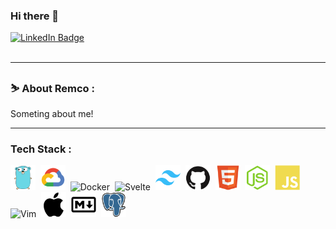 ### Hi there 👋

<div id="badges">
  <a href="https://www.linkedin.com/in/remco-edelenbos/">
    <img src="https://img.shields.io/badge/LinkedIn-blue?style=for-the-badge&logo=linkedin&logoColor=white" alt="LinkedIn Badge"/>
  </a>
</div>

<div align="center">
  <img scr="https://d3iux33l8x59j6.cloudfront.net/imagenes/noticias/google-cloud-banner.jpg">
</div>

---

### :skier: About Remco :

Someting about me!


---

### Tech Stack :

<div>
<img src="https://raw.githubusercontent.com/devicons/devicon/master/icons/go/go-original.svg" title="Go" alt="Go" width="40" height="40"/>&nbsp;
  <img src="https://raw.githubusercontent.com/devicons/devicon/master/icons/googlecloud/googlecloud-original.svg"  title="Google Cloud" alt="Google    Cloud" width="40" height="40"/>&nbsp;
  <img scr="https://raw.githubusercontent.com/devicons/devicon/master/icons/docker/docker-original.svg"  title="Docker" alt="Docker" width="40" height="40"/>&nbsp;
  <img scr="https://raw.githubusercontent.com/devicons/devicon/master/icons/svelte/svelte-original.svg"  title="Svelte" alt="Svelte" width="40" height="40"/>&nbsp;
  <img src="https://raw.githubusercontent.com/devicons/devicon/master/icons/tailwindcss/tailwindcss-plain.svg" title="TailwindCSS" alt="TailwindCSS" width="40" height="40"/>&nbsp;
  <img src="https://raw.githubusercontent.com/devicons/devicon/master/icons/github/github-original.svg"  title="Github" alt="Github" width="40" height="40"/>&nbsp;
  <img src="https://raw.githubusercontent.com/devicons/devicon/master/icons/html5/html5-original.svg" title="Html5" alt="Html5" width="40" height="40"/>&nbsp;
  <img src="https://raw.githubusercontent.com/devicons/devicon/master/icons/nodejs/nodejs-original.svg" title="NodeJS" alt="NodeJS" width="40" height="40"/>&nbsp;
  <img src="https://raw.githubusercontent.com/devicons/devicon/master/icons/javascript/javascript-plain.svg" title="Javascript" alt="Javascript" width="40" height="40"/>&nbsp;
  <img scr="https://raw.githubusercontent.com/devicons/devicon/master/icons/vim/vim-original.svg"  title="Vim" alt="Vim" width="40" height="40"/>&nbsp;
  <img src="https://raw.githubusercontent.com/devicons/devicon/master/icons/apple/apple-original.svg" title="MacOS" alt="MacOS" width="40" height="40"/>&nbsp;
  <img src="https://raw.githubusercontent.com/devicons/devicon/master/icons/markdown/markdown-original.svg" title="Markdown" alt="Markdown" width="40" height="40"/>&nbsp;
  <img src="https://raw.githubusercontent.com/devicons/devicon/master/icons/postgresql/postgresql-original.svg" title="Postgresql" alt="Postgresql" width="40" height="40"/>&nbsp;
</div>
